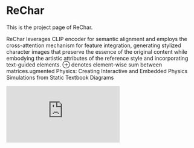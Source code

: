 # ReChar

This is the project page of ReChar.

ReChar leverages CLIP encoder for semantic alignment and employs the cross-attention mechanism for feature integration, generating stylized character images that preserve the essence of the original content while embodying the artistic attributes of the reference style and incorporating text-guided elements. $\oplus$ denotes element-wise sum between matrices.ugmented Physics: Creating Interactive and Embedded Physics Simulations from Static Textbook Diagrams

![mech](https://github.com/01yzzyu/ReChar/blob/main/assets/framework.pdf)	
